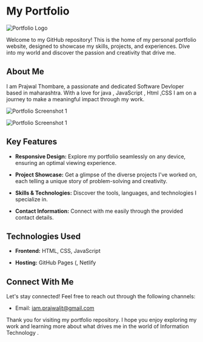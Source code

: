 # My Portfolio

![Portfolio Logo](https://img.freepik.com/premium-vector/portfolio-word-with-pencil-instead-letter-i-art-design-gallery-concept-vector-conceptual-creative-logo-poster-made-with-special-font_570429-20468.jpg?w=200)

Welcome to my GitHub repository! This is the home of my personal portfolio website, designed to showcase my skills, projects, and experiences. Dive into my world and discover the passion and creativity that drive me.

## About Me

I am Prajwal Thombare, a passionate and dedicated Software Devloper based in maharashtra. With a love for java , JavaScript , Html ,CSS  I am on a journey to make a meaningful impact through my work.

![Portfolio Screenshot 1]( https://drive.google.com/uc?export=view&id=1tb8_8no5hS_FDM2bKH6iSTibqqYn5G1C)

![Portfolio Screenshot 1]( https://drive.google.com/uc?export=view&id=1k_EwY7NQSXV9z6tEw1SCKfRkRPihGW4V)

## Key Features

- **Responsive Design:** Explore my portfolio seamlessly on any device, ensuring an optimal viewing experience.

- **Project Showcase:** Get a glimpse of the diverse projects I've worked on, each telling a unique story of problem-solving and creativity.

- **Skills & Technologies:** Discover the tools, languages, and technologies I specialize in.

- **Contact Information:** Connect with me easily through the provided contact details.


## Technologies Used

- **Frontend:** HTML, CSS, JavaScript

- **Hosting:** GitHub Pages (, Netlify

## Connect With Me

Let's stay connected! Feel free to reach out through the following channels:

- Email: [iam.prajwaljt@gmail.com](mailto:iam.prajwaljt@gmail.com)


Thank you for visiting my portfolio repository. I hope you enjoy exploring my work and learning more about what drives me in the world of Information Technology .

